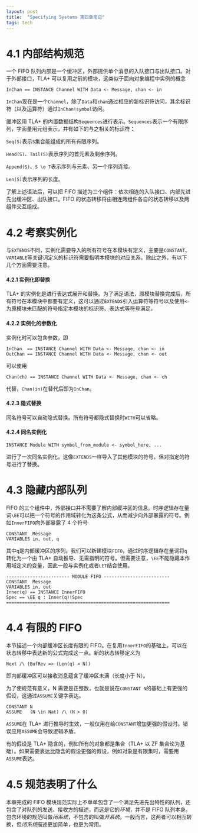 ```yaml
---
layout: post
title:  "Specifying Systems 第四章笔记"
tags: tech
---
```


# 4.1 内部结构规范

一个 FIFO 队列内部是一个缓冲区，外部提供单个消息的入队接口与出队接口。对于外部接口，TLA+ 可以复用之前的模块，这类似于面向对象编程中实例的概念
```
InChan == INSTANCE Channel WITH Data <- Message, chan <- in
```
`InChan`现在是一个`Channel`，除了`Data`和`chan`通过相应的新标识符访问，其余标识符（以及运算符）通过`InChan!symbol`访问。

缓冲区用 TLA+ 的内置数据结构`Sequences`进行表示。`Sequences`表示一个有限序列，字面量用元组表示，并有如下的与之相关的标识符：

`Seq(S)`表示`S`集合能组成的所有有限序列。

`Head(S)`、`Tail(S)`表示序列的首元素及剩余序列。

`Append(S)`、`S \o T`表示序列与元素、另一个序列连接。

`Len(S)`表示序列的长度。

了解上述语法后，可以把 FIFO 描述为三个组件：依次相连的入队接口、内部先进先出缓冲区、出队接口。FIFO 的状态转移将由相连两组件各自的状态转移以及两组件交互组成。

# 4.2 考察实例化

与`EXTENDS`不同，实例化需要导入的所有符号在本模块有定义，主要是`CONSTANT`、`VARIABLE`等关键词定义的标识符需要指明本模块的对应关系。除此之外，有以下几个方面需要注意。

#### 4.2.1 实例化即替换

TLA+ 的实例化是进行表达式展开和替换。为了满足语法，原模块替换完成后，所有符号在本模块中都要有定义，这可以通过`EXTENDS`引入运算符等符号以及使用`<-`为原模块未匹配的符号指定本模块的标识符、表达式等符号满足。

#### 4.2.2 实例化的参数化

实例化时可以包含参数，即
```
InChan  == INSTANCE Channel WITH Data <- Message, chan <- in
OutChan == INSTANCE Channel WITH Data <- Message, chan <- out
```
可以使用
```
Chan(ch) == INSTANCE Channel WITH Data <- Message, chan <- ch
```
代替，`Chan(in)`在替代后即为`InChan`。

#### 4.2.3 隐式替换

同名符号可以自动隐式替换。所有符号都隐式替换时`WITH`可以省略。

#### 4.2.4 同名实例化

```
INSTANCE Module WITH symbol_from_module <- symbol_here, ...
```
进行了一次同名实例化。这像`EXTENDS`一样导入了其他模块的符号，但对指定的符号进行了替换。

# 4.3 隐藏内部队列

FIFO 的三个组件中，外部接口并不需要了解内部缓冲区的信息。时序逻辑存在量词`\EE`可以把一个符号的作用域转化为这条公式，从而减少向外部暴露的符号。例如`InnerFIFO`向外部暴露了 4 个符号
```
CONSTANT  Message
VARIABLES in, out, q
```
其中`q`是内部缓冲区的序列。我们可以新建模块`FIFO`，通过时序逻辑存在量词将`q`转化为一个由 TLA+ 自动推导、无需指明的符号。但需要注意，`\EE`不能隐藏本作用域定义的变量，因此一般与实例化或者`LET`结合使用。
```
------------------------ MODULE FIFO -------------------------
CONSTANT  Message
VARIABLES in, out
Inner(q) == INSTANCE InnerFIFO 
Spec == \EE q : Inner(q)!Spec
==============================================================
```

# 4.4 有限的 FIFO

本节描述一个内部缓冲区长度有限的 FIFO。在复用`InnerFIFO`的基础上，可以在状态转移中表达新的公式完成这一点。新的状态转移定义为
```
Next /\ (BufRev => (Len(q) < N))
```
即内部缓冲区可以接收消息蕴含了缓冲区未满（长度小于 N）。

为了使规范有意义，N 需要是正整数，也就是说在`CONSTANT N`的基础上有更强的假设，这通过`ASSUME`关键字表达。
```
CONSTANT N
ASSUME   (N \in Nat) /\ (N > 0)
```
`ASSUME`在 TLA+ 进行推导时生效，一般仅用在给`CONSTANT`增加更强的假设时。错误应用`ASSUME`会导致逻辑矛盾。

有的假设是 TLA+ 隐含的，例如所有的对象都是集合（TLA+ 以 ZF 集合论为基础）。如果需要表达比隐含的假设更强的假设，例如对象是有限集时，需要用`ASSUME`表达。

# 4.5 规范表明了什么

本章完成的 FIFO 模块规范实际上不单单包含了一个满足先进先出特性的队列，还包含了对队列的发送、接收方的描述，而这是它的*环境*，并不是 FIFO 队列本身。包含环境的规范叫做*闭系统*，不包含的叫做*开系统*。一般而言，这两者可以相互转换，但*闭系统*描述更加简单，也更为常用。